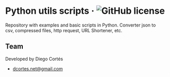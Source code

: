 # Python utils scripts &middot; ![GitHub license](https://img.shields.io/badge/license-MIT-blue.svg)

Repository with examples and basic scripts in Python.
Converter json to csv, compressed files, http request, URL Shortener, etc.

## Team

Developed by Diego Cortés

* dcortes.net@gmail.com